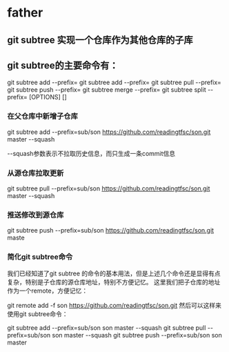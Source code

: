 # father

## git subtree 实现一个仓库作为其他仓库的子库


## git subtree的主要命令有：

git subtree add   --prefix=<prefix> <commit>
git subtree add   --prefix=<prefix> <repository> <ref>
git subtree pull  --prefix=<prefix> <repository> <ref>
git subtree push  --prefix=<prefix> <repository> <ref>
git subtree merge --prefix=<prefix> <commit>
git subtree split --prefix=<prefix> [OPTIONS] [<commit>]
  
  
 ### 在父仓库中新增子仓库

  git subtree add --prefix=sub/son https://github.com/readingtfsc/son.git master --squash
  
  --squash参数表示不拉取历史信息，而只生成一条commit信息
  
  
  ### 从源仓库拉取更新
  git subtree pull --prefix=sub/son https://github.com/readingtfsc/son.git master --squash
 
 ### 推送修改到源仓库
  git subtree push --prefix=sub/son https://github.com/readingtfsc/son.git maste


### 简化git subtree命令
我们已经知道了git subtree 的命令的基本用法，但是上述几个命令还是显得有点复杂，特别是子仓库的源仓库地址，特别不方便记忆。
这里我们把子仓库的地址作为一个remote，方便记忆：

git remote add -f son https://github.com/readingtfsc/son.git
然后可以这样来使用git subtree命令：

git subtree add --prefix=sub/son son master --squash
git subtree pull --prefix=sub/son son master --squash
git subtree push --prefix=sub/son son master





  
  
  





